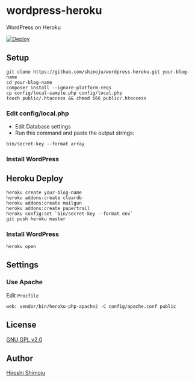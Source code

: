 # wordpress-heroku

WordPress on Heroku

[![Deploy](https://www.herokucdn.com/deploy/button.png)](https://heroku.com/deploy)

## Setup

```
git clone https://github.com/shimoju/wordpress-heroku.git your-blog-name
cd your-blog-name
composer install --ignore-platform-reqs
cp config/local-sample.php config/local.php
touch public/.htaccess && chmod 666 public/.htaccess
```

### Edit config/local.php

- Edit Database settings
- Run this command and paste the output strings:

```
bin/secret-key --format array
```

### Install WordPress

## Heroku Deploy

```
heroku create your-blog-name
heroku addons:create cleardb
heroku addons:create mailgun
heroku addons:create papertrail
heroku config:set `bin/secret-key --format env`
git push heroku master
```

### Install WordPress

```
heroku open
```

## Settings

### Use Apache

Edit `Procfile`

```
web: vendor/bin/heroku-php-apache2 -C config/apache.conf public
```

## License

[GNU GPL v2.0](https://github.com/shimoju/wordpress-heroku/blob/master/LICENSE)

## Author

[Hiroshi Shimoju](https://github.com/shimoju)
